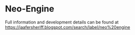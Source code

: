 # Neo-Engine

Full information and development details can be found at
https://jaafersheriff.blogspot.com/search/label/neo%20engine